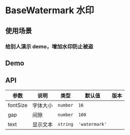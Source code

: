 # BaseWatermark 水印

## 使用场景

### 给别人演示 demo，增加水印防止被盗

## Demo

<preview path="./base-watermark-demo.vue" title="基本使用"></preview>

## API

| 参数     | 说明     | 类型     | 默认值        | 版本 |
| -------- | -------- | -------- | ------------- | ---- |
| fontSize | 字体大小 | `number` | `16`          |      |
| gap      | 间隙     | `number` | `100`         |      |
| text     | 显示文本 | `string` | `'watermark'` |      |
